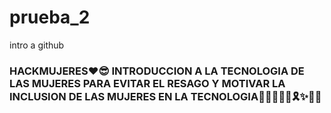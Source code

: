 # prueba_2
intro a github 

### HACKMUJERES❤😎 INTRODUCCION A LA TECNOLOGIA DE LAS MUJERES PARA EVITAR EL RESAGO Y MOTIVAR LA INCLUSION DE LAS MUJERES EN LA TECNOLOGIA👩🎈🎉🎇🎆🎗✨🎉🎉

